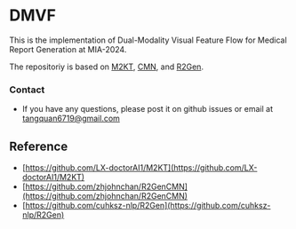 # DMVF

This is the implementation of Dual-Modality Visual Feature Flow for Medical Report Generation at MIA-2024.

The repositoriy is based on [M2KT](https://github.com/LX-doctorAI1/M2KT), [CMN](https://github.com/zhjohnchan/R2GenCMN), and [R2Gen](https://github.com/cuhksz-nlp/R2Gen).

### Contact
* If you have any questions, please post it on github issues or email at tangquan6719@gmail.com

## Reference
* [https://github.com/LX-doctorAI1/M2KT](https://github.com/LX-doctorAI1/M2KT)
* [https://github.com/zhjohnchan/R2GenCMN](https://github.com/zhjohnchan/R2GenCMN)
* [https://github.com/cuhksz-nlp/R2Gen](https://github.com/cuhksz-nlp/R2Gen)
